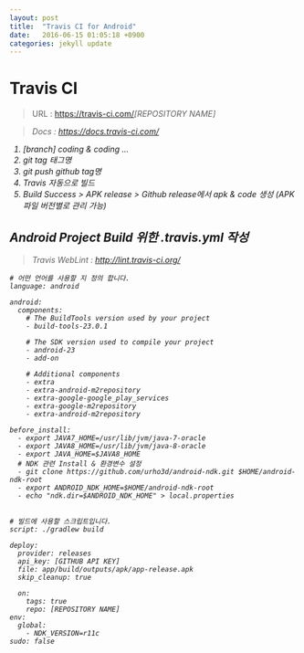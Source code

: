 ```yaml
---
layout: post
title:  "Travis CI for Android"
date:   2016-06-15 01:05:18 +0900
categories: jekyll update
---
```


# Travis CI
> URL : https://travis-ci.com/<em>[REPOSITORY NAME]<em>

> Docs : <a href="https://docs.travis-ci.com/">https://docs.travis-ci.com/</a>

1. [branch] coding & coding ...
2. git tag 태그명
3. git push github tag명
4. Travis 자동으로 빌드
5. Build Success > APK release > Github release에서 apk & code 생성 (APK 파일 버전별로 관리 가능)


## Android Project Build 위한 .travis.yml 작성
> Travis WebLint : <a href="http://lint.travis-ci.org">http://lint.travis-ci.org/</a>
	
	# 어떤 언어를 사용할 지 정의 합니다.
	language: android	
	
	android:
	  components:
	  	# The BuildTools version used by your project
	    - build-tools-23.0.1	  
	    
	    # The SDK version used to compile your project
	    - android-23	
	    - add-on	
	    
    	# Additional components
    	- extra
	    - extra-android-m2repository
	    - extra-google-google_play_services
    	- extra-google-m2repository
		- extra-android-m2repository

	before_install:
	  - export JAVA7_HOME=/usr/lib/jvm/java-7-oracle
	  - export JAVA8_HOME=/usr/lib/jvm/java-8-oracle
	  - export JAVA_HOME=$JAVA8_HOME
	  # NDK 관련 Install & 환경변수 설정
	  - git clone https://github.com/urho3d/android-ndk.git $HOME/android-ndk-root
  	  - export ANDROID_NDK_HOME=$HOME/android-ndk-root
	  - echo "ndk.dir=$ANDROID_NDK_HOME" > local.properties	
	
	
	# 빌드에 사용할 스크립트입니다.
	script: ./gradlew build

	deploy:
	  provider: releases	
	  api_key: [GITHUB API KEY]
	  file: app/build/outputs/apk/app-release.apk
	  skip_cleanup: true
	  
	  on:	  
	    tags: true	  
	    repo: [REPOSITORY NAME] 
	env:
	  global:
	    - NDK_VERSION=r11c
	sudo: false



